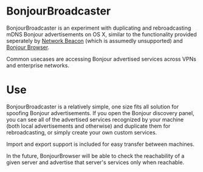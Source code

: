 # BonjourBroadcaster

BonjourBroadcaster is an experiment with duplicating and rebroadcasting mDNS Bonjour advertisements on OS X, similar to the functionality provided seperately by [Network Beacon](http://www.macupdate.com/app/mac/11315/network-beacon) (which is assumedly unsupported) and [Bonjour Browser](http://www.tildesoft.com).

Common usecases are accessing Bonjour advertised services across VPNs and enterprise networks.

# Use

BonjourBroadcaster is a relatively simple, one size fits all solution for spoofing Bonjour advertisements.  If you open the Bonjour discovery panel, you can see all of the advertised services recognized by your machine (both local advertisements and otherwise) and duplicate them for rebroadcasting, or simply create your own custom services.

Import and export support is included for easy transfer between machines.

In the future, BonjourBrowser will be able to check the reachability of a given server and advertise that server's services only when reachable.
